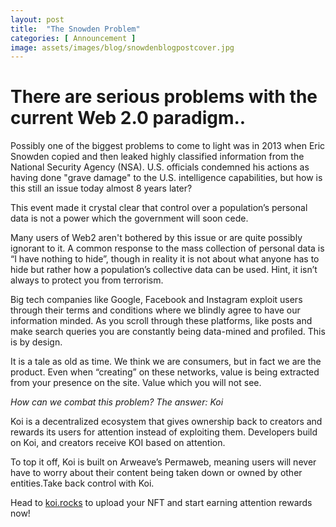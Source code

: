 ```yaml
---
layout: post
title:  "The Snowden Problem"
categories: [ Announcement ]
image: assets/images/blog/snowdenblogpostcover.jpg
---
```


# There are serious problems with the current Web 2.0 paradigm..

Possibly one of the biggest problems to come to light was in 2013 when Eric Snowden copied and then leaked highly classified information from the National Security Agency (NSA). U.S. officials condemned his actions as having done "grave damage" to the U.S. intelligence capabilities, but how is this still an issue today almost 8 years later? 

This event made it crystal clear that control over a population’s personal data is not a power which the government will soon cede.

Many users of Web2 aren't bothered by this issue or are quite possibly ignorant to it. A common response to the mass collection of personal data is “I have nothing to hide”, though in reality it is not about what anyone has to hide but rather how a population’s collective data can be used. Hint, it isn’t always to protect you from terrorism.

Big tech companies like Google, Facebook and Instagram exploit users through their terms and conditions where we blindly agree to have our information minded. As you scroll through these platforms, like posts and make search queries you are constantly being data-mined and profiled. This is by design.

It is a tale as old as time. We think we are consumers, but in fact we are the product. Even when “creating” on these networks, value is being extracted from your presence on the site. Value which you will not see.

*How can we combat this problem? The answer: Koi*

Koi is a decentralized ecosystem that gives ownership back to creators and rewards its users for attention instead of exploiting them. Developers build on Koi, and creators receive KOI based on attention.

To top it off, Koi is built on Arweave’s Permaweb, meaning users will never have to worry about their content being taken down or owned by other entities.Take back control with Koi.

Head to [koi.rocks](https://koi.rocks/contents) to upload your NFT and start earning attention rewards now! 
